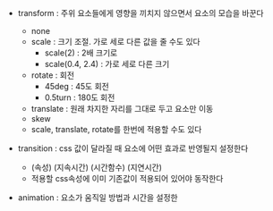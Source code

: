 
- transform : 주위 요소들에게 영향을 끼치지 않으면서 요소의 모습을 바꾼다
	- none
	- scale : 크기 조절. 가로 세로 다른 값을 줄 수도 있다
		- scale(2) : 2배 크기로
		- scale(0.4, 2.4) : 가로 세로 다른 크기
	- rotate : 회전 
		- 45deg : 45도 회전
		- 0.5turn : 180도 회전
	- translate : 원래 차지한 자리를 그대로 두고 요소만 이동
	- skew
	- scale, translate, rotate를 한번에 적용할 수도 있다

- transition : css 값이 달라질 때 요소에 어떤 효과로 반영될지 설정한다
	- (속성) (지속시간) (시간함수) (지연시간)
	- 적용할 css속성에 이미 기존값이 적용되어 있어야 동작한다

- animation : 요소가 움직일 방법과 시간을 설정한